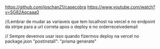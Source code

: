 https://github.com/joschan21/casecobra
https://www.youtube.com/watch?v=SG82Aqcaaa0

//Lembrar de mudar as variaveis que tem localhost na vercel e no endpoint da stripe para a url correta apos o deploy e no orderreceivedemail

// Sempre devemos usar isso quando fizermos deploy na vercel no package.json
    "postinstall": "prisma generate"